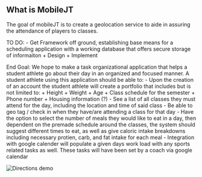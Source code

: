 What is MobileJT
-----------------------
The goal of mobileJT is to create a geolocation service to aide in assuring the attendance of players to classes. 

TO DO:
    - Get Framework off ground, establishing base means for a scheduling application with a working database that offers secure storage of informaiton
        + Design 
        + Implement

End Goal:
We hope to make a task organizational application that helps a student athlete go about their day in an organized and focused manner. A student athlete using this application should be able to:
    - Upon the creation of an account the student athlete will create a portfolio that includes but is not limited to:
        + Height 
        + Weight 
        + Age
        + Class schedule for the semester
        + Phone number
        + Housing information (?)
    - See a list of all classes they must attend for the day, including the location and time of said class
    - Be able to geo tag / check in when they have/are attending a class for that day
    - Have the option to select the number of meals they would like to eat in a day, then dependent on the premade schedule around the classes, the system should suggest different times to eat, as well as give caloric intake breakdowns including necessary protien, carb, and fat intake for each meal
    - Integration with google calender will populate a given days work load with any sports related tasks as well. These tasks will have been set by a coach via google calendar

![Directions demo](https://github.com/gimenete/iOS-boilerplate/raw/master/shots/directions.png)

